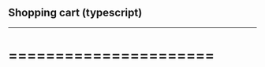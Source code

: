 ## Shopping cart (typescript)
------------------------------
======================
=====================

